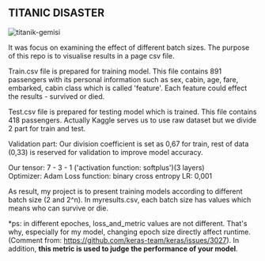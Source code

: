 ## TITANIC DISASTER 

![titanik-gemisi](https://user-images.githubusercontent.com/49865957/101279886-aa9ee080-37d6-11eb-8f32-5a0e15653835.jpg)

It was focus on examining the effect of different batch sizes. The purpose of this repo is to visualise results in a page csv file.
 
Train.csv file is prepared for training model. This file contains 891 passengers with its personal information such as sex, cabin, age, fare, embarked, cabin class which is called 'feature'. Each feature could effect the results - survived or died. 

Test.csv file is prepared for testing model which is trained. This file contains 418 passengers. Actually Kaggle serves us to use raw dataset but we divide 2 part for train and test. 

Validation part: Our division coefficient is set as 0,67 for train, rest of data (0,33) is reserved for validation to improve model accuracy.

Our tensor: 7 - 3 - 1 ('activation function: softplus')(3 layers)  
Optimizer: Adam
Loss function: binary cross entropy
LR: 0,001


As result, my project is to present training models according to different batch size (2 and 2^n). In myresults.csv, each batch size has values which means who can survive or die.  

*ps: in different epoches, loss_and_metric values are not different. That's why, especially for my model, changing epoch size directly affect runtime.
(Comment from: https://github.com/keras-team/keras/issues/3027). In addition, **this metric is used to judge the performance of your model**. 




